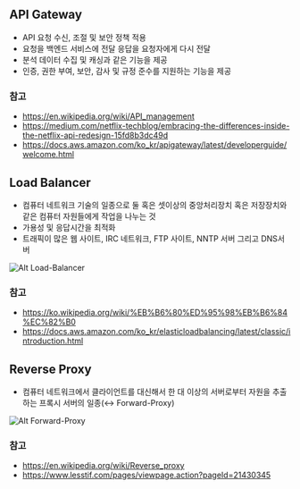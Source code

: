 ## API Gateway

- API 요청 수신, 조절 및 보안 정책 적용
- 요청을 백엔드 서비스에 전달 응답을 요청자에게 다시 전달
- 분석 데이터 수집 및 캐싱과 같은 기능을 제공
- 인증, 권한 부여, 보안, 감사 및 규정 준수를 지원하는 기능을 제공

### 참고

- https://en.wikipedia.org/wiki/API_management
- https://medium.com/netflix-techblog/embracing-the-differences-inside-the-netflix-api-redesign-15fd8b3dc49d
- https://docs.aws.amazon.com/ko_kr/apigateway/latest/developerguide/welcome.html

## Load Balancer

- 컴퓨터 네트워크 기술의 일종으로 둘 혹은 셋이상의 중앙처리장치 혹은 저장장치와 같은 컴퓨터 자원들에게 작업을 나누는 것
- 가용성 및 응답시간을 최적화
- 트래픽이 많은 웹 사이트, IRC 네트워크, FTP 사이트, NNTP 서버 그리고 DNS서버

![Alt Load-Balancer](https://upload.wikimedia.org/wikipedia/commons/a/a6/Elasticsearch_Cluster_August_2014.png)

### 참고

- https://ko.wikipedia.org/wiki/%EB%B6%80%ED%95%98%EB%B6%84%EC%82%B0
- https://docs.aws.amazon.com/ko_kr/elasticloadbalancing/latest/classic/introduction.html

## Reverse Proxy

-  컴퓨터 네트워크에서 클라이언트를 대신해서 한 대 이상의 서버로부터 자원을 추출하는 프록시 서버의 일종(↔ Forward-Proxy)

![Alt Forward-Proxy](https://upload.wikimedia.org/wikipedia/commons/6/67/Reverse_proxy_h2g2bob.svg)

 ### 참고

- https://en.wikipedia.org/wiki/Reverse_proxy
- https://www.lesstif.com/pages/viewpage.action?pageId=21430345
